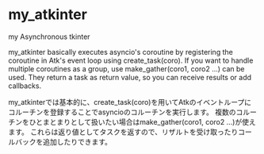 # my_atkinter
my Asynchronous tkinter

my_atkinter basically executes asyncio's coroutine by registering the coroutine in Atk's event loop using create_task(coro).
If you want to handle multiple coroutines as a group, use make_gather(coro1, coro2 ...) can be used.
They return a task as return value, so you can receive results or add callbacks.

my_atkinterでは基本的に、create_task(coro)を用いてAtkのイベントループにコルーチンを登録することでasyncioのコルーチンを実行します。
複数のコルーチンをひとまとまりとして扱いたい場合はmake_gather(coro1, coro2 ...)が使えます。
これらは返り値としてタスクを返すので、リザルトを受け取ったりコールバックを追加したりできます。